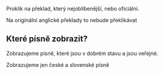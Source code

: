 Proklik na překlad, který nejoblíbenější, nebo oficiální.

Na originální anglické překlady to nebude překlikávat

## Které písně zobrazit?

Zobrazujeme písně, které jsou v dobrém stavu a jsou veřejné.

Zobrazujeme jen české a slovenské písně